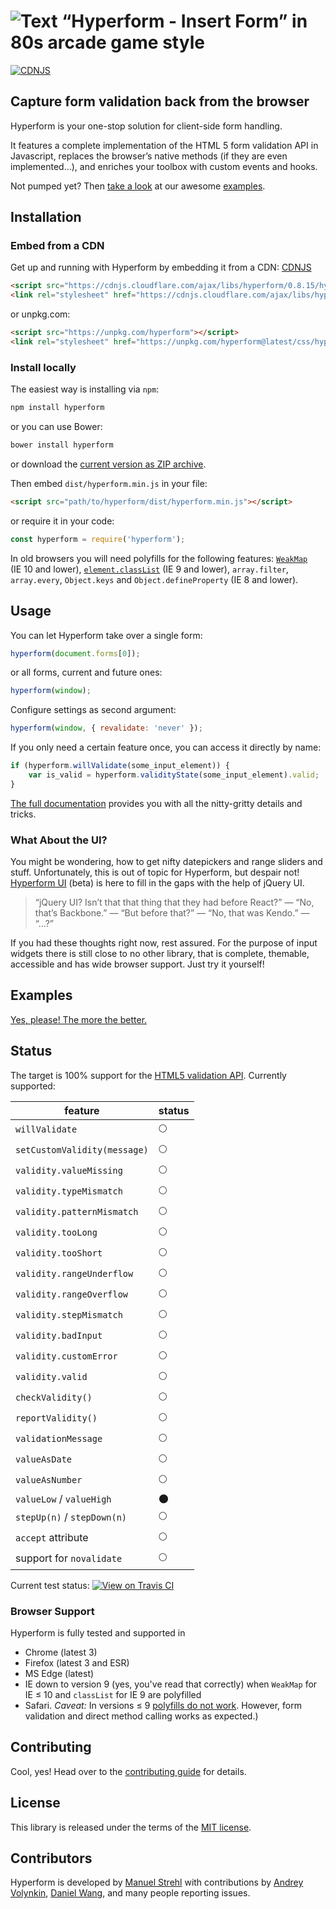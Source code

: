 # ![Text “Hyperform - Insert Form” in 80s arcade game style](stuff/header.png)
[![CDNJS](https://img.shields.io/cdnjs/v/hyperform.svg)](https://cdnjs.com/libraries/hyperform)
## Capture form validation back from the browser

Hyperform is your one-stop solution for client-side form handling.

It features a complete implementation of the HTML 5 form validation API in
Javascript, replaces the browser’s native methods (if they are even
implemented…), and enriches your toolbox with custom events and hooks.

Not pumped yet? Then [take a look](https://hyperform.js.org/examples.html) at
our awesome [examples](https://hyperform.js.org/examples.html).

## Installation

### Embed from a CDN

Get up and running with Hyperform by embedding it from a CDN:
[CDNJS](https://cdnjs.com/libraries/hyperform)

```html
<script src="https://cdnjs.cloudflare.com/ajax/libs/hyperform/0.8.15/hyperform.min.js"></script>
<link rel="stylesheet" href="https://cdnjs.cloudflare.com/ajax/libs/hyperform/0.8.15/hyperform.min.css">
```

or unpkg.com:

```html
<script src="https://unpkg.com/hyperform"></script>
<link rel="stylesheet" href="https://unpkg.com/hyperform@latest/css/hyperform.css">
```

### Install locally

The easiest way is installing via `npm`:

```sh
npm install hyperform
```

or you can use Bower:

```sh
bower install hyperform
```

or download the [current version as ZIP
archive](https://github.com/hyperform/hyperform/archive/master.zip).

Then embed `dist/hyperform.min.js` in your file:

```html
<script src="path/to/hyperform/dist/hyperform.min.js"></script>
```

or require it in your code:

```js
const hyperform = require('hyperform');
```

In old browsers you will need polyfills for the following features:
[`WeakMap`](https://github.com/Benvie/WeakMap) (IE 10 and lower),
[`element.classList`](https://github.com/remy/polyfills) (IE 9 and lower),
`array.filter`, `array.every`, `Object.keys` and
`Object.defineProperty` (IE 8 and lower).

## Usage

You can let Hyperform take over a single form:

```js
hyperform(document.forms[0]);
```

or all forms, current and future ones:

```js
hyperform(window);
```

Configure settings as second argument:

```js
hyperform(window, { revalidate: 'never' });
```

If you only need a certain feature once, you can access it directly by name:

```js
if (hyperform.willValidate(some_input_element)) {
    var is_valid = hyperform.validityState(some_input_element).valid;
}
```

[The full documentation](https://hyperform.js.org/docs/) provides you with all
the nitty-gritty details and tricks.

### What About the UI?

You might be wondering, how to get nifty datepickers and range sliders and
stuff. Unfortunately, this is out of topic for Hyperform, but despair not!
[Hyperform UI](https://github.com/hyperform/hyperform-ui) (beta) is here to
fill in the gaps with the help of jQuery UI.

> “jQuery UI? Isn’t that that thing that they had before React?” — “No, that’s
> Backbone.” — “But before that?” — “No, that was Kendo.” — “...?”

If you had these thoughts right now, rest assured. For the purpose of input
widgets there is still close to no other library, that is complete, themable,
accessible and has wide browser support. Just try it yourself!

## Examples

[Yes, please! The more the better.](https://hyperform.js.org/examples.html)

## Status

The target is 100% support for the [HTML5 validation
API](https://html.spec.whatwg.org/multipage/forms.html#constraints). Currently
supported:

| feature                      | status      |
| ---------------------------- | ----------- |
| `willValidate`               | :full_moon: |
| `setCustomValidity(message)` | :full_moon: |
| `validity.valueMissing`      | :full_moon: |
| `validity.typeMismatch`      | :full_moon: |
| `validity.patternMismatch`   | :full_moon: |
| `validity.tooLong`           | :full_moon: |
| `validity.tooShort`          | :full_moon: |
| `validity.rangeUnderflow`    | :full_moon: |
| `validity.rangeOverflow`     | :full_moon: |
| `validity.stepMismatch`      | :full_moon: |
| `validity.badInput`          | :full_moon: |
| `validity.customError`       | :full_moon: |
| `validity.valid`             | :full_moon: |
| `checkValidity()`            | :full_moon: |
| `reportValidity()`           | :full_moon: |
| `validationMessage`          | :full_moon: |
| `valueAsDate`                | :full_moon: |
| `valueAsNumber`              | :full_moon: |
| `valueLow` / `valueHigh`     | :new_moon:  |
| `stepUp(n)` / `stepDown(n)`  | :full_moon: |
| `accept` attribute           | :full_moon: |
| support for `novalidate`     | :full_moon: |

Current test status: [![View on Travis CI](https://api.travis-ci.org/hyperform/hyperform.svg?branch=master)](https://travis-ci.org/hyperform/hyperform)

### Browser Support

Hyperform is fully tested and supported in

* Chrome (latest 3)
* Firefox (latest 3 and ESR)
* MS Edge (latest)
* IE down to version 9 (yes, you've read that correctly) when `WeakMap` for IE
    ≤ 10 and `classList` for IE 9 are polyfilled
* Safari. _Caveat:_ In versions ≤ 9 [polyfills do not
    work](https://github.com/hyperform/hyperform/issues/16). However, form
    validation and direct method calling works as expected.)

## Contributing

Cool, yes! Head over to the [contributing guide](CONTRIBUTING.md) for details.

## License

This library is released under the terms of the [MIT license](LICENSE.md).

## Contributors

Hyperform is developed by [Manuel Strehl](https://twitter.com/m_strehl) with
contributions by
[Andrey Volynkin](https://github.com/Avol-V),
[Daniel Wang](https://github.com/pvnr0082t),
and many people reporting issues.
